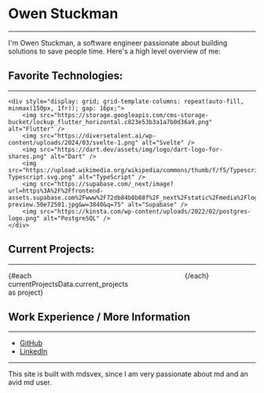 <script>
import currentProjectsData from "$lib/../jsons/current_projects.json";
import CurrentCard from "$lib/components/CurrentCard.svelte";
</script>

# Owen Stuckman
---


I'm Owen Stuckman, a software engineer passionate about building solutions to save people time. Here's a high level overview of me:


## Favorite Technologies:
---

    <div style="display: grid; grid-template-columns: repeat(auto-fill, minmax(150px, 1fr)); gap: 16px;">
        <img src="https://storage.googleapis.com/cms-storage-bucket/lockup_flutter_horizontal.c823e53b3a1a7b0d36a9.png" alt="Flutter" />
        <img src="https://diversetalent.ai/wp-content/uploads/2024/03/svelte-1.png" alt="Svelte" />
        <img src="https://dart.dev/assets/img/logo/dart-logo-for-shares.png" alt="Dart" />
        <img src="https://upload.wikimedia.org/wikipedia/commons/thumb/f/f5/Typescript.svg/1200px-Typescript.svg.png" alt="TypeScript" />
        <img src="https://supabase.com/_next/image?url=https%3A%2F%2Ffrontend-assets.supabase.com%2Fwww%2F72db84b0b08f%2F_next%2Fstatic%2Fmedia%2Flogo-preview.50e72501.jpg&w=3840&q=75" alt="Supabase" />
        <img src="https://kinsta.com/wp-content/uploads/2022/02/postgres-logo.png" alt="PostgreSQL" />
    </div>


## Current Projects:
---

<div class="current-grid" style="display: grid; grid-template-columns: repeat(2, 1fr); gap: 20px; max-width: 800px; margin: 0 auto; justify-items: center;">
  {#each currentProjectsData.current_projects as project}
	<CurrentCard
	  title={project.title}
	  description={project.description}
	/>
  {/each}
</div>


## Work Experience / More Information
---
- [GitHub](https://github.com/owenstuckman)
- [LinkedIn](https://www.linkedin.com/in/owen-stuckman-b69977235)

---

This site is built with mdsvex, since I am very passionate about md and an avid md user.
